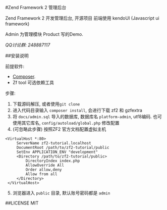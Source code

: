 #Zend Framework 2 管理后台

Zend Framework 2 开发管理后台, 开源项目
前端使用 kendoUI (Javascript ui framework)

Admin 为管理模块
Product 写的Demo.

*QQ讨论群: 248887117*

##安装说明

前提软件:
- [Composer](https://getcomposer.org/).
- Zf tool 可选依赖工具

步骤:

1. 下载源码解压, 或者使用`git clone`
2. 进入代码目录输入 `composer install`, 会进行下载 zf2 和 gzfextra
3. 将 `docs/admin.sql` 导入的数据库, 数据库名 `platform-admin`, utf8编码.
  也可使用其它库名, `config/autoload/global.php` 修改配置
4. (可忽略此步骤) 按照ZF2 官方文档配置虚拟主机
```
<VirtualHost *:80>
     ServerName zf2-tutorial.localhost
     DocumentRoot /path/to/zf2-tutorial/public
     SetEnv APPLICATION_ENV "development"
     <Directory /path/to/zf2-tutorial/public>
         DirectoryIndex index.php
         AllowOverride All
         Order allow,deny
         Allow from all
     </Directory>
 </VirtualHost>
```
5. 浏览器进入 `public` 目录, 默认账号密码都是 `admin`

##LICENSE
MIT




